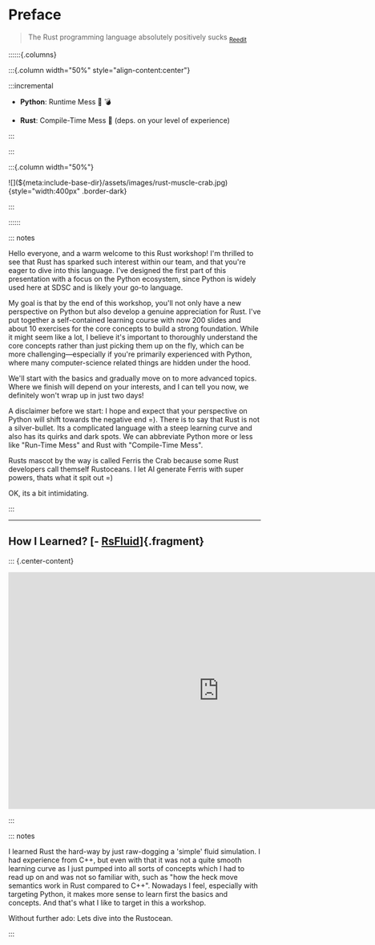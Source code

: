 <!-- markdownlint-disable-file MD034 MD033 MD001 MD024 MD026 -->

# Preface

> The Rust programming language absolutely positively sucks
> <sub>[Reedit](https://www.reddit.com/r/rust/comments/12b7p2p/the_rust_programming_language_absolutely)</sub>

::::::{.columns}

:::{.column width="50%" style="align-content:center"}

:::incremental

- **Python**: Runtime Mess 🐞 💣

- **Rust**: Compile-Time Mess 🔧 (deps. on your level of experience)

:::

:::

:::{.column width="50%"}

<p class="center-content">
![](${meta:include-base-dir}/assets/images/rust-muscle-crab.jpg){style="width:400px"
.border-dark}
</p>

:::

::::::

::: notes

Hello everyone, and a warm welcome to this Rust workshop! I'm thrilled to see
that Rust has sparked such interest within our team, and that you're eager to
dive into this language. I’ve designed the first part of this presentation with
a focus on the Python ecosystem, since Python is widely used here at SDSC and is
likely your go-to language.

My goal is that by the end of this workshop, you'll not only have a new
perspective on Python but also develop a genuine appreciation for Rust. I've put
together a self-contained learning course with now 200 slides and about 10
exercises for the core concepts to build a strong foundation. While it might
seem like a lot, I believe it's important to thoroughly understand the core
concepts rather than just picking them up on the fly, which can be more
challenging—especially if you're primarily experienced with Python, where many
computer-science related things are hidden under the hood.

We'll start with the basics and gradually move on to more advanced topics. Where
we finish will depend on your interests, and I can tell you now, we definitely
won't wrap up in just two days!

A disclaimer before we start: I hope and expect that your perspective on Python
will shift towards the negative end =). There is to say that Rust is not a
silver-bullet. Its a complicated language with a steep learning curve and also
has its quirks and dark spots. We can abbreviate Python more or less like
"Run-Time Mess" and Rust with "Compile-Time Mess".

Rusts mascot by the way is called Ferris the Crab because some Rust developers
call themself Rustoceans. I let AI generate Ferris with super powers, thats what
it spit out =)

OK, its a bit intimidating.

:::

---

## How I Learned? [- [RsFluid](https://github.com/gabyx/rsfluid)]{.fragment}

::: {.center-content}

<iframe width="840" height="472" src="https://www.youtube.com/embed/qZvKNIiBiw4?si=L6Hqc-9qke9qTOKX" title="YouTube video player" frameborder="0" allow="accelerometer; autoplay; clipboard-write; encrypted-media; gyroscope; picture-in-picture; web-share" referrerpolicy="strict-origin-when-cross-origin" allowfullscreen></iframe>

:::

::: notes

I learned Rust the hard-way by just raw-dogging a 'simple' fluid simulation. I
had experience from C++, but even with that it was not a quite smooth learning
curve as I just pumped into all sorts of concepts which I had to read up on and
was not so familiar with, such as "how the heck move semantics work in Rust
compared to C++". Nowadays I feel, especially with targeting Python, it makes
more sense to learn first the basics and concepts. And that's what I like to
target in this a workshop.

Without further ado: Lets dive into the Rustocean.

:::
